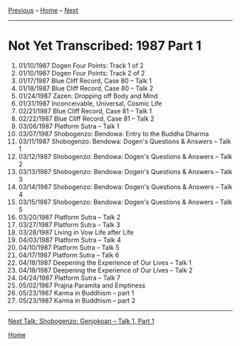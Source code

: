 
[Previous](unfinished-1986) – 
[Home](index#1987) – 
[Next](1987-06-06-Shobogenzo-Genjokoan-Talk-1-Part-1)

---
# Not Yet Transcribed: 1987 Part 1

1. 01/10/1987	Dogen Four Points: Track 1 of 2	
1. 01/10/1987	Dogen Four Points: Track 2 of 2
1. 01/17/1987	Blue Cliff Record, Case 80 – Talk 1
1. 01/18/1987	Blue Cliff Record, Case 80 – Talk 2
1. 01/24/1987	Zazen: Dropping off Body and Mind
1. 01/31/1987	Inconceivable, Universal, Cosmic Life
1. 02/21/1987	Blue Cliff Record, Case 81 – Talk 1
1. 02/22/1987	Blue Cliff Record, Case 81 – Talk 2
1. 03/06/1987	Platform Sutra – Talk 1
1. 03/07/1987	Shobogenzo: Bendowa: Entry to the Buddha Dharma
1. 03/11/1987	Shobogenzo: Bendowa: Dogen's Questions & Answers – Talk 1	
1. 03/12/1987	Shobogenzo: Bendowa: Dogen's Questions & Answers – Talk 2
1. 03/13/1987	Shobogenzo: Bendowa: Dogen's Questions & Answers – Talk 3	
1. 03/14/1987	Shobogenzo: Bendowa: Dogen's Questions & Answers – Talk 4	
1. 03/15/1987	Shobogenzo: Bendowa: Dogen's Questions & Answers – Talk 5	
1. 03/20/1987	Platform Sutra – Talk 2	
1. 03/27/1987	Platform Sutra – Talk 3	
1. 03/28/1987	Living in Vow Life after Life	
1. 04/03/1987	Platform Sutra – Talk 4	
1. 04/10/1987	Platform Sutra – Talk 5	
1. 04/17/1987	Platform Sutra – Talk 6	
1. 04/18/1987	Deepening the Experience of Our Lives – Talk 1	
1. 04/18/1987	Deepening the Experience of Our Lives – Talk 2
1. 04/24/1987	Platform Sutra – Talk 7	
1. 05/02/1987	Prajna Paramita and Emptiness	
1. 05/23/1987	Karma in Buddhism – part 1
1. 05/23/1987	Karma in Buddhism – part 2

---
[Next Talk: Shobogenzo: Genjokoan – Talk 1, Part 1](1987-06-06-Shobogenzo-Genjokoan-Talk-1-Part-1)

[Home](index#1987)
